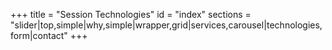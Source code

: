 +++
title = "Session Technologies"
id = "index"
sections = "slider|top,simple|why,simple|wrapper,grid|services,carousel|technologies,form|contact"
+++
